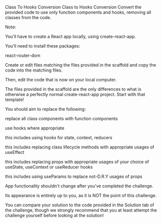 Class To Hooks Conversion
Class to Hooks Conversion
Convert the provided code to use only function components and hooks, removing all classes from the code.

Note:

You'll have to create a React app locally, using create-react-app.

You'll need to install these packages:

react-router-dom

Create or edit files matching the files provided in the scaffold and copy the code into the matching files.

Then, edit the code that is now on your local computer.

The files provided in the scaffold are the only differences to what is otherwise a perfectly normal create-react-app project. Start with that template!

You should aim to replace the following:

replace all class components with function components

use hooks where appropriate

this includes using hooks for state, context, reducers

this includes replacing class lifecycle methods with appropriate usages of useEffect

this includes replacing props with appropriate usages of your choice of useState, useContext or useReducer hooks

this includes using useParams to replace not-D.R.Y usages of props

App functionality shouldn't change after you've completed the challenge.

Its appearance is entirely up to you, as it is NOT the point of this challenge.

You can compare your solution to the code provided in the Solution tab of the challenge, though we strongly recommend that you at least attempt the challenge yourself before looking at the solution!